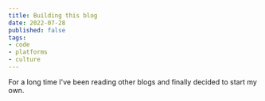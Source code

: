 ```yaml
---
title: Building this blog
date: 2022-07-28
published: false
tags:
- code
- platforms
- culture
---
```


For a long time I've been reading other blogs and finally decided to start my own. 